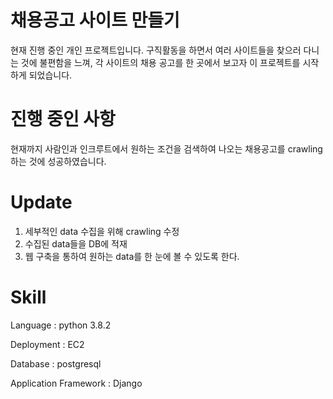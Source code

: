 # 채용공고 사이트 만들기

현재 진행 중인 개인 프로젝트입니다.
구직활동을 하면서 여러 사이트들을 찾으러 다니는 것에 불편함을 느껴,
각 사이트의 채용 공고를 한 곳에서 보고자 이 프로젝트를 시작하게 되었습니다.

# 진행 중인 사항
현재까지 사람인과 인크루트에서 원하는 조건을 검색하여 나오는 채용공고를 crawling하는 것에 성공하였습니다.

# Update
1. 세부적인 data 수집을 위해 crawling 수정
2. 수집된 data들을 DB에 적재
3. 웹 구축을 통하여 원하는 data를 한 눈에 볼 수 있도록 한다.

# Skill
Language : python 3.8.2

Deployment : EC2

Database : postgresql

Application Framework : Django
